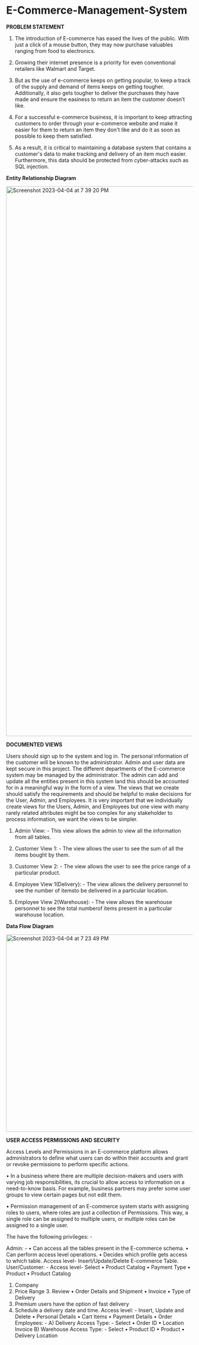 # E-Commerce-Management-System

**PROBLEM STATEMENT**

1. The introduction of E-commerce has eased the lives of the public. With just a click of a mouse button, they may now purchase valuables ranging from food to electronics.

2. Growing their internet presence is a priority for even conventional retailers like Walmart and Target.

3. But as the use of e-commerce keeps on getting popular, to keep a track of the supply and demand of items keeps on getting tougher. Additionally, it also gets tougher to deliver the purchases they have made and ensure the easiness to return an item the customer doesn’t like.

4. For a successful e-commerce business, it is important to keep attracting customers to order through your e-commerce website and make it easier for them to return an item they don't like and do it as soon as possible to keep them satisfied.

5. As a result, it is critical to maintaining a database system that contains a customer's data to make tracking and delivery of an item much easier. Furthermore, this data should be protected from cyber-attacks such as SQL injection.


**Entity Relationship Diagram**


<img width="1480" alt="Screenshot 2023-04-04 at 7 39 20 PM" src="https://user-images.githubusercontent.com/44360471/229945843-c1b843e3-a647-455d-a99b-989207ef6f74.png">


**DOCUMENTED VIEWS**

Users should sign up to the system and log in. The personal information of the customer will be known to the administrator. Admin and user data are kept secure in this project. The different departments of the E-commerce system may be managed by the administrator. The admin can add and update all the entities present in this system land this should be accounted for in a meaningful way in the form of a view. The views that we create should satisfy the requirements and should be helpful to make decisions for the User, Admin, and Employees. It is very important that we individually create views for the Users, Admin, and Employees but one view with many rarely related attributes might be too complex for any stakeholder to process information, we want the views to be simpler.

1. Admin View: - This view allows the admin to view all the information from all tables.

2. Customer View 1: - The view allows the user to see the sum of all the items bought by them.

3. Customer View 2: - The view allows the user to see the price range of a particular product.

4. Employee View 1(Delivery): - The view allows the delivery personnel to see the number of itemsto be delivered in a particular location.

5. Employee View 2(Warehouse): - The view allows the warehouse personnel to see the total numberof items present in a particular warehouse location.

**Data Flow Diagram**

<img width="531" alt="Screenshot 2023-04-04 at 7 23 49 PM" src="https://user-images.githubusercontent.com/44360471/229944263-39a2c752-a559-4aaa-8252-338686a62590.png">

**USER ACCESS PERMISSIONS AND SECURITY**

Access Levels and Permissions in an E-commerce platform allows administrators to define what users can do within their accounts and grant or revoke permissions to perform specific actions.

• In a business where there are multiple decision-makers and users with varying job responsibilities,
its crucial to allow access to information on a need-to-know basis. For example, business partners
may prefer some user groups to view certain pages but not edit them.

• Permission management of an E-commerce system starts with assigning roles to users, where roles
are just a collection of Permissions. This way, a single role can be assigned to multiple users, or multiple roles can be assigned to a single user.

The have the following privileges: -

Admin: -
• Can access all the tables present in the E-commerce schema.
• Can perform access level operations.
• Decides which profile gets access to which table.
Access level- Insert/Update/Delete E-commerce Table.
User/Customer: - Access level- Select
• Product Catalog
• Payment Type
• Product
• Product Catalog
1. Company
2. Price Range 3. Review
• Order Details and Shipment
• Invoice
• Type of Delivery
1. Premium users have the option of fast delivery
2. Schedule a delivery date and time.
Access level: - Insert, Update and Delete
• Personal Details
• Cart Items
• Payment Details
• Order
Employees: -
A) Delivery
Access Type: - Select
• Order ID • Location
Invoice
B) Warehouse
Access Type: - Select
• Product ID
• Product
• Delivery Location




